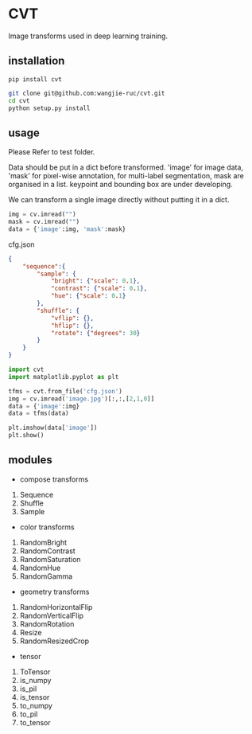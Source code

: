 # CVT 

Image transforms used in deep learning training.

## installation

```
pip install cvt
```

```bash
git clone git@github.com:wangjie-ruc/cvt.git
cd cvt
python setup.py install
```

## usage

Please Refer to test folder.

Data should be put in a dict before transformed. 'image' for image data, 'mask' for pixel-wise annotation, for multi-label segmentation, mask are organised in a list. keypoint and bounding box are under developing. 

We can transform a single image directly without putting it in a dict.

```python
img = cv.imread("")
mask = cv.imread("")
data = {'image':img, 'mask':mask}
```


cfg.json
```json
{
    "sequence":{
        "sample": {
            "bright": {"scale": 0.1},
            "contrast": {"scale": 0.1},
            "hue": {"scale": 0.1}
        },
        "shuffle": {
            "vflip": {},
            "hflip": {},
            "rotate": {"degrees": 30}
        }
    }
}
```


```python
import cvt
import matplotlib.pyplot as plt

tfms = cvt.from_file('cfg.json')
img = cv.imread('image.jpg')[:,:,[2,1,0]]
data = {'image':img}
data = tfms(data)

plt.imshow(data['image'])
plt.show()
```


## modules

- compose transforms
1. Sequence
2. Shuffle
3. Sample

- color transforms
1. RandomBright
2. RandomContrast
3. RandomSaturation
4. RandomHue
5. RandomGamma

- geometry transforms
1. RandomHorizontalFlip
2. RandomVerticalFlip
3. RandomRotation
4. Resize
5. RandomResizedCrop

- tensor
1. ToTensor
2. is_numpy
3. is_pil
4. is_tensor
5. to_numpy
6. to_pil
7. to_tensor